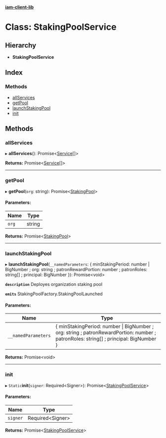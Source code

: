 **[iam-client-lib](../README.md)**

# Class: StakingPoolService

## Hierarchy

* **StakingPoolService**

## Index

### Methods

* [allServices](stakingpoolservice.md#allservices)
* [getPool](stakingpoolservice.md#getpool)
* [launchStakingPool](stakingpoolservice.md#launchstakingpool)
* [init](stakingpoolservice.md#init)

## Methods

### allServices

▸ **allServices**(): Promise\<[Service](../globals.md#service)[]>

**Returns:** Promise\<[Service](../globals.md#service)[]>

___

### getPool

▸ **getPool**(`org`: string): Promise\<[StakingPool](stakingpool.md)>

#### Parameters:

Name | Type |
------ | ------ |
`org` | string |

**Returns:** Promise\<[StakingPool](stakingpool.md)>

___

### launchStakingPool

▸ **launchStakingPool**(`__namedParameters`: { minStakingPeriod: number \| BigNumber ; org: string ; patronRewardPortion: number ; patronRoles: string[] ; principal: BigNumber  }): Promise\<void>

**`description`** Deployes organization staking pool

**`emits`** StakingPoolFactory.StakingPoolLaunched

#### Parameters:

Name | Type |
------ | ------ |
`__namedParameters` | { minStakingPeriod: number \| BigNumber ; org: string ; patronRewardPortion: number ; patronRoles: string[] ; principal: BigNumber  } |

**Returns:** Promise\<void>

___

### init

▸ `Static`**init**(`signer`: Required\<Signer>): Promise\<[StakingPoolService](stakingpoolservice.md)>

#### Parameters:

Name | Type |
------ | ------ |
`signer` | Required\<Signer> |

**Returns:** Promise\<[StakingPoolService](stakingpoolservice.md)>
